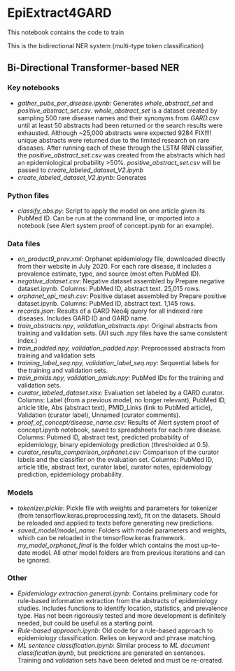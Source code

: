 # EpiExtract4GARD
This notebook contains the code to train

This is the bidirectional NER system (multi-type token classification)
## Bi-Directional Transformer-based NER
### Key notebooks
- *gather_pubs_per_disease.ipynb*: Generates *whole_abstract_set* and *positive_abstract_set.csv*. *whole_abstract_set* is a dataset created by sampling 500 rare disease names and their synonyms from *GARD.csv*  until at least 50 abstracts had been returned or the search results were exhausted. Although ~25,000 abstracts were expected 9284 FIX!!!! unique abstracts were returned due to the limited research on rare diseases. After running each of these through the LSTM RNN classifier, the *positive_abstract_set.csv* was created from the abstracts which had an epidemiological probability >50%. *positive_abstract_set.csv* will be passed to *create_labeled_dataset_V2.ipynb*
- *create_labeled_dataset_V2.ipynb*: Generates 

### Python files
- *classify_abs.py*: Script to apply the model on one article given its PubMed ID. Can be run at the command line, or imported into a notebook (see Alert system proof of concept.ipynb for an example).

### Data files
- *en_product9_prev.xml*: Orphanet epidemiology file, downloaded directly from their website in July 2020. For each rare disease, it includes a prevalence estimate, type, and source (most often PubMed ID).
- *negative_dataset.csv*: Negative dataset assembled by Prepare negative dataset.ipynb. Columns: PubMed ID, abstract text. 25,015 rows.
- *orphanet_epi_mesh.csv*: Positive dataset assembled by Prepare positive dataset.ipynb. Columns: PubMed ID, abstract text. 1,145 rows.
- *records.json*: Results of a GARD Neo4j query for all indexed rare diseases. Includes GARD ID and GARD name.
- *train_abstracts.npy*, *validation_abstracts.npy*: Original abstracts from training and validation sets. (All such .npy files have the same consistent index.)
- *train_padded.npy, validation_padded.npy*: Preprocessed abstracts from training and validation sets
- *training_label_seq.npy, validation_label_seq.npy*: Sequential labels for the training and validation sets.
- *train_pmids.npy, validation_pmids.npy*: PubMed IDs for the training and validation sets.
- *curator_labeled_dataset.xlsx*: Evaluation set labeled by a GARD curator. Columns: Label (from a previous model, no longer relevant), PubMed ID, article title, Abs (abstract text), PMID_Links (link to PubMed article), Validation (curator label), Unnamed (curator comments).
- *proof_of_concept/disease_name.csv*: Results of Alert system proof of concept.ipynb notebook, saved to spreadsheets for each rare disease. Columns: Pubmed ID, abstract text, predicted probability of epidemiology, binary epidemiology prediction (thresholded at 0.5).
- *curator_results_comparison_orphanet.csv*: Comparison of the curator labels and the classifier on the evaluation set. Columns: PubMed ID, article title, abstract text, curator label, curator notes, epidemiology prediction, epidemiology probability.

### Models
- *tokenizer.pickle*: Pickle file with weights and parameters for tokenizer (from tensorflow.keras.preprocessing.text), fit on the datasets. Should be reloaded and applied to texts before generating new predictions.
- *saved_model/model_name*: Folders with model parameters and weights, which can be reloaded in the tensorflow.keras framework. *my_model_orphanet_final* is the folder which contains the most up-to-date model. All other model folders are from previous iterations and can be ignored.

### Other
- *Epidemiology extraction general.ipynb*: Contains preliminary code for rule-based information extraction from the abstracts of epidemiology studies. Includes functions to identify location, statistics, and prevalence type. Has not been rigorously tested and more development is definitely needed, but could be useful as a starting point.
- *Rule-based approach.ipynb*: Old code for a rule-based approach to epidemiology classification. Relies on keyword and phrase matching.
- *ML sentence classification.ipynb*: Similar process to *ML document classification.ipynb*, but predictions are generated on sentences. Training and validation sets have been deleted and must be re-created.
